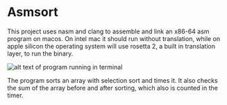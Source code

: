 # Asmsort

This project uses nasm and clang to assemble and link an x86-64 asm program on macos. On intel mac it should run without translation, while on apple silicon the operating system will use rosetta 2, a built in translation layer, to run the binary.

![alt text of program running in terminal]("img1.png")

The program sorts an array with selection sort and times it. It also checks the sum of the array before and after sorting, which also is counted in the timer. 
